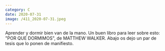 ```yaml
--- 
category: C 
date: 2020-07-31 
image: /411_2020-07-31.jpeg 
--- 
```


Aprender y dormir bien van de la mano. Un buen libro para leer sobre esto: "POR QUE DORMIMOS", de MATTHEW WALKER. Abajo os dejo un par de tesis que lo ponen de manifiesto.